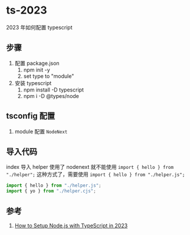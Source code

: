 # ts-2023

2023 年如何配置 typescript

## 步骤

1. 配置 package.json
   1. npm init -y
   2. set type to "module"
2. 安装 typescript
   1. npm install -D typescript
   2. npm i -D @types/node

## tsconfig 配置

1. module 配置 `NodeNext`

## 导入代码

index 导入 helper 使用了 nodenext 就不能使用 `import { hello } from "./helper";` 这种方式了，需要使用 `import { hello } from "./helper.js";`

```js
import { hello } from "./helper.js";
import { yo } from "./helper.cjs";
```

## 参考

1. [How to Setup Node.js with TypeScript in 2023](https://www.youtube.com/watch?v=H91aqUHn8sE)

